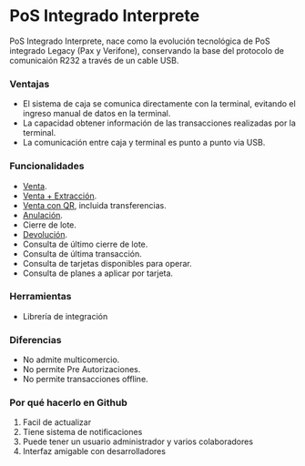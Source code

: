 # PoS Integrado Interprete

PoS Integrado Interprete, nace como la evolución tecnológica de PoS integrado Legacy (Pax y Verifone), conservando la base del protocolo de comunicaión R232 a través de un cable USB.

### Ventajas
- El sistema de caja se comunica directamente con la terminal, evitando el ingreso manual de datos en la terminal. 
- La capacidad obtener información de las transacciones realizadas por la terminal.
- La comunicación entre caja y terminal es punto a punto via USB.

### Funcionalidades
- [Venta](Funcionalidades/Venta.md).
- [Venta + Extracción](Funcionalidades/Venta+Extracción.md).
- [Venta con QR](Funcionalidades/VentaQR.md), incluida transferencias.
- [Anulación](Funcionalidades/Anulacion.md).
- Cierre de lote.
- [Devolución](Funcionalidades/Devolucion.md).
- Consulta de último cierre de lote.
- Consulta de última transacción.
- Consulta de tarjetas disponibles para operar.
- Consulta de planes a aplicar por tarjeta.

### Herramientas
- Librería de integración

### Diferencias
- No admite multicomercio.
- No permite Pre Autorizaciones.
- No permite transacciones offline.
<!-- $$ x = {-b \pm \sqrt{b^2-4ac} \over 2a} \sum_{k=1}^n a_k b_k \int sadas$$ -->

### Por qué hacerlo en Github
1. Facil de actualizar
2. Tiene sistema de notificaciones 
3. Puede tener un usuario administrador y varios colaboradores
4. Interfaz amigable con desarrolladores


